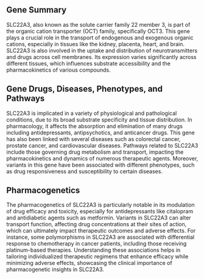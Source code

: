 ## Gene Summary
SLC22A3, also known as the solute carrier family 22 member 3, is part of the organic cation transporter (OCT) family, specifically OCT3. This gene plays a crucial role in the transport of endogenous and exogenous organic cations, especially in tissues like the kidney, placenta, heart, and brain. SLC22A3 is also involved in the uptake and distribution of neurotransmitters and drugs across cell membranes. Its expression varies significantly across different tissues, which influences substrate accessibility and the pharmacokinetics of various compounds.

## Gene Drugs, Diseases, Phenotypes, and Pathways
SLC22A3 is implicated in a variety of physiological and pathological conditions, due to its broad substrate specificity and tissue distribution. In pharmacology, it affects the absorption and elimination of many drugs including antidepressants, antipsychotics, and anticancer drugs. This gene has also been linked with several diseases such as colorectal cancer, prostate cancer, and cardiovascular diseases. Pathways related to SLC22A3 include those governing drug metabolism and transport, impacting the pharmacokinetics and dynamics of numerous therapeutic agents. Moreover, variants in this gene have been associated with different phenotypes, such as drug responsiveness and susceptibility to certain diseases.

## Pharmacogenetics
The pharmacogenetics of SLC22A3 is particularly notable in its modulation of drug efficacy and toxicity, especially for antidepressants like citalopram and antidiabetic agents such as metformin. Variants in SLC22A3 can alter transport function, affecting drug concentrations at their sites of action, which can ultimately impact therapeutic outcomes and adverse effects. For instance, some polymorphisms in SLC22A3 are associated with differential response to chemotherapy in cancer patients, including those receiving platinum-based therapies. Understanding these associations helps in tailoring individualized therapeutic regimens that enhance efficacy while minimizing adverse effects, showcasing the clinical importance of pharmacogenetic insights in SLC22A3.